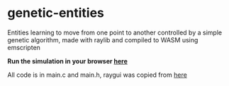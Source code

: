 # genetic-entities

Entities learning to move from one point to another controlled by a simple genetic algorithm,
made with raylib and compiled to WASM using emscripten

**Run the simulation in your browser [here](https://cyprus327.github.io/genetic-entities)**

All code is in main.c and main.h, raygui was copied from [here](https://github.com/raysan5/raygui)
